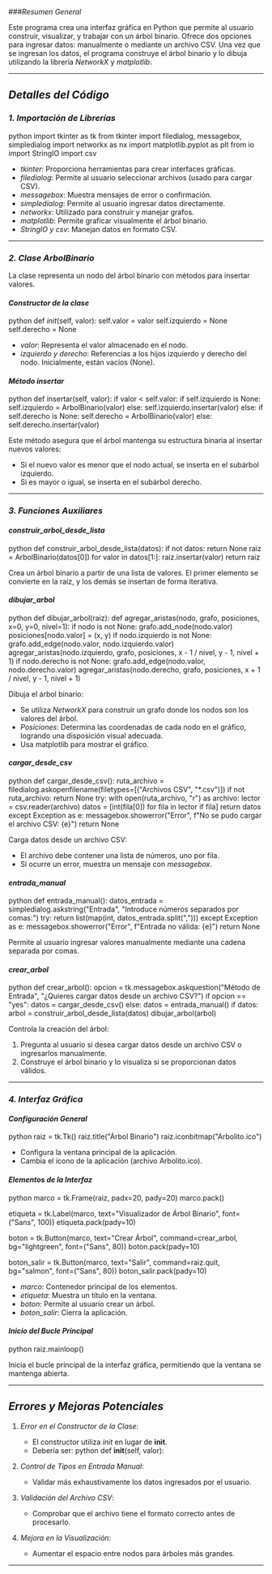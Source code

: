 ###*Resumen General*

Este programa crea una interfaz gráfica en Python que permite al usuario construir, visualizar, y trabajar con un árbol binario. Ofrece dos opciones para ingresar datos: manualmente o mediante un archivo CSV. Una vez que se ingresan los datos, el programa construye el árbol binario y lo dibuja utilizando la librería *NetworkX* y *matplotlib*.

---

## *Detalles del Código*

### *1. Importación de Librerías*
python
import tkinter as tk
from tkinter import filedialog, messagebox, simpledialog
import networkx as nx
import matplotlib.pyplot as plt
from io import StringIO
import csv

- *tkinter*: Proporciona herramientas para crear interfaces gráficas.
- *filedialog*: Permite al usuario seleccionar archivos (usado para cargar CSV).
- *messagebox*: Muestra mensajes de error o confirmación.
- *simpledialog*: Permite al usuario ingresar datos directamente.
- *networkx*: Utilizado para construir y manejar grafos.
- *matplotlib*: Permite graficar visualmente el árbol binario.
- *StringIO y csv*: Manejan datos en formato CSV.

---

### *2. Clase ArbolBinario*
La clase representa un nodo del árbol binario con métodos para insertar valores.

#### *Constructor de la clase*
python
def _init_(self, valor):
    self.valor = valor
    self.izquierdo = None
    self.derecho = None

- *valor*: Representa el valor almacenado en el nodo.
- *izquierdo y derecho*: Referencias a los hijos izquierdo y derecho del nodo. Inicialmente, están vacíos (None).

#### *Método insertar*
python
def insertar(self, valor):
    if valor < self.valor:
        if self.izquierdo is None:
            self.izquierdo = ArbolBinario(valor)
        else:
            self.izquierdo.insertar(valor)
    else:
        if self.derecho is None:
            self.derecho = ArbolBinario(valor)
        else:
            self.derecho.insertar(valor)

Este método asegura que el árbol mantenga su estructura binaria al insertar nuevos valores:
- Si el nuevo valor es menor que el nodo actual, se inserta en el subárbol izquierdo.
- Si es mayor o igual, se inserta en el subárbol derecho.

---

### *3. Funciones Auxiliares*

#### *construir_arbol_desde_lista*
python
def construir_arbol_desde_lista(datos):
    if not datos:
        return None
    raiz = ArbolBinario(datos[0])
    for valor in datos[1:]:
        raiz.insertar(valor)
    return raiz

Crea un árbol binario a partir de una lista de valores. El primer elemento se convierte en la raíz, y los demás se insertan de forma iterativa.

#### *dibujar_arbol*
python
def dibujar_arbol(raiz):
    def agregar_aristas(nodo, grafo, posiciones, x=0, y=0, nivel=1):
        if nodo is not None:
            grafo.add_node(nodo.valor)
            posiciones[nodo.valor] = (x, y)
            if nodo.izquierdo is not None:
                grafo.add_edge(nodo.valor, nodo.izquierdo.valor)
                agregar_aristas(nodo.izquierdo, grafo, posiciones, x - 1 / nivel, y - 1, nivel + 1)
            if nodo.derecho is not None:
                grafo.add_edge(nodo.valor, nodo.derecho.valor)
                agregar_aristas(nodo.derecho, grafo, posiciones, x + 1 / nivel, y - 1, nivel + 1)

Dibuja el árbol binario:
- Se utiliza *NetworkX* para construir un grafo donde los nodos son los valores del árbol.
- *Posiciones*: Determina las coordenadas de cada nodo en el gráfico, logrando una disposición visual adecuada.
- Usa matplotlib para mostrar el gráfico.

#### *cargar_desde_csv*
python
def cargar_desde_csv():
    ruta_archivo = filedialog.askopenfilename(filetypes=[("Archivos CSV", "*.csv")])
    if not ruta_archivo:
        return None
    try:
        with open(ruta_archivo, "r") as archivo:
            lector = csv.reader(archivo)
            datos = [int(fila[0]) for fila in lector if fila]
            return datos
    except Exception as e:
        messagebox.showerror("Error", f"No se pudo cargar el archivo CSV: {e}")
        return None

Carga datos desde un archivo CSV:
- El archivo debe contener una lista de números, uno por fila.
- Si ocurre un error, muestra un mensaje con *messagebox*.

#### *entrada_manual*
python
def entrada_manual():
    datos_entrada = simpledialog.askstring("Entrada", "Introduce números separados por comas:")
    try:
        return list(map(int, datos_entrada.split(",")))
    except Exception as e:
        messagebox.showerror("Error", f"Entrada no válida: {e}")
        return None

Permite al usuario ingresar valores manualmente mediante una cadena separada por comas.

#### *crear_arbol*
python
def crear_arbol():
    opcion = tk.messagebox.askquestion("Método de Entrada", "¿Quieres cargar datos desde un archivo CSV?")
    if opcion == "yes":
        datos = cargar_desde_csv()
    else:
        datos = entrada_manual()
    if datos:
        arbol = construir_arbol_desde_lista(datos)
        dibujar_arbol(arbol)

Controla la creación del árbol:
1. Pregunta al usuario si desea cargar datos desde un archivo CSV o ingresarlos manualmente.
2. Construye el árbol binario y lo visualiza si se proporcionan datos válidos.

---

### *4. Interfaz Gráfica*

#### *Configuración General*
python
raiz = tk.Tk()
raiz.title("Árbol Binario")
raiz.iconbitmap("Arbolito.ico")

- Configura la ventana principal de la aplicación.
- Cambia el ícono de la aplicación (archivo Arbolito.ico).

#### *Elementos de la Interfaz*
python
marco = tk.Frame(raiz, padx=20, pady=20)
marco.pack()

etiqueta = tk.Label(marco, text="Visualizador de Árbol Binario", font=("Sans", 100))
etiqueta.pack(pady=10)

boton = tk.Button(marco, text="Crear Árbol", command=crear_arbol, bg="lightgreen", font=("Sans", 80))
boton.pack(pady=10)

boton_salir = tk.Button(marco, text="Salir", command=raiz.quit, bg="salmon", font=("Sans", 80))
boton_salir.pack(pady=10)

- *marco*: Contenedor principal de los elementos.
- *etiqueta*: Muestra un título en la ventana.
- *boton*: Permite al usuario crear un árbol.
- *boton_salir*: Cierra la aplicación.

#### *Inicio del Bucle Principal*
python
raiz.mainloop()

Inicia el bucle principal de la interfaz gráfica, permitiendo que la ventana se mantenga abierta.

---

## *Errores y Mejoras Potenciales*
1. *Error en el Constructor de la Clase*:
   - El constructor utiliza _init_ en lugar de __init__.
   - Debería ser:
     python
     def __init__(self, valor):
     

2. *Control de Tipos en Entrada Manual*:
   - Validar más exhaustivamente los datos ingresados por el usuario.

3. *Validación del Archivo CSV*:
   - Comprobar que el archivo tiene el formato correcto antes de procesarlo.

4. *Mejora en la Visualización*:
   - Aumentar el espacio entre nodos para árboles más grandes.

---
